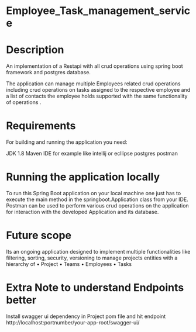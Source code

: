 # Employee_Task_management_service


# Description
An implementation of a Restapi with all crud operations
 using spring boot framework and postgres database.

The application can manage multiple Employees related
crud operations including crud operations on tasks assigned to the respective employee
and a list of contacts the employee holds supported with the same functionality of operations .


# Requirements
For building and running the application you need:

JDK 1.8
Maven 
IDE for example like intellij or ecllipse
postgres
postman 

# Running the application locally
To run this Spring Boot application on your local machine one just has to execute the main method in the springboot.Application class from your IDE.
Postman can be used to perform various crud operations on the application for interaction with the developed Application and its database.

# Future scope
Its an ongoing application designed to implement multiple functionalities like filtering, sorting, security, versioning to manage projects entities with a hierarchy of 
•	Project
   •	Teams
      •	Employees
         •	Tasks




# Extra Note to understand Endpoints better
Install swagger ui dependency in Project pom file and hit endpoint
http://localhost:portnumber/your-app-root/swagger-ui/





